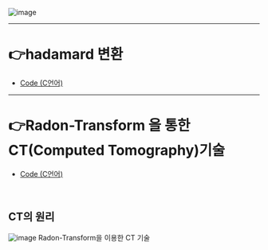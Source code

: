 ![image](https://img.shields.io/github/license/minji-o-j/DSP)  

---

# 👉hadamard 변환
- [Code (C언어)](https://github.com/minji-o-j/DSP/tree/master/hadamard)
---

#  👉Radon-Transform 을 통한 CT(Computed Tomography)기술
- [Code (C언어)](https://github.com/minji-o-j/DSP/blob/master/CT/DSP_%EC%B5%9C%EC%A2%85/Project1/test1.cpp)  
<br>

## CT의 원리
![image](https://user-images.githubusercontent.com/45448731/86435959-2edacc80-bd3c-11ea-9862-41ded0e5428e.png)
Radon-Transform을 이용한 CT 기술
